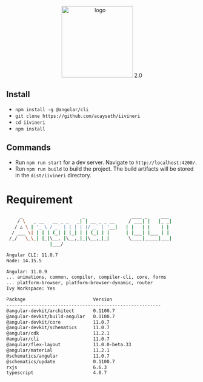 <p align="center">
    <img src="https://user-images.githubusercontent.com/16132740/68576250-6f689b80-0476-11ea-9d09-c2fe7b00f149.png" width="188" alt="logo">
    2.0
</p>

## Install
 - `npm install -g @angular/cli`
 - `git clone https://github.com/acayseth/iivineri`
 - `cd iivineri`
 - `npm install`
 
 ## Commands
  - Run `npm run start` for a dev server. Navigate to `http://localhost:4200/`.
  - Run `npm run build` to build the project. The build artifacts will be stored in the `dist/iivineri` directory.
 
# Requirement

```bash
     _                      _                 ____ _     ___
    / \   _ __   __ _ _   _| | __ _ _ __     / ___| |   |_ _|
   / △ \ | '_ \ / _` | | | | |/ _` | '__|   | |   | |    | |
  / ___ \| | | | (_| | |_| | | (_| | |      | |___| |___ | |
 /_/   \_\_| |_|\__, |\__,_|_|\__,_|_|       \____|_____|___|
                |___/

Angular CLI: 11.0.7
Node: 14.15.5

Angular: 11.0.9
... animations, common, compiler, compiler-cli, core, forms
... platform-browser, platform-browser-dynamic, router
Ivy Workspace: Yes

Package                         Version
---------------------------------------------------------
@angular-devkit/architect       0.1100.7
@angular-devkit/build-angular   0.1100.7
@angular-devkit/core            11.0.7
@angular-devkit/schematics      11.0.7
@angular/cdk                    11.2.1
@angular/cli                    11.0.7
@angular/flex-layout            11.0.0-beta.33
@angular/material               11.2.1
@schematics/angular             11.0.7
@schematics/update              0.1100.7
rxjs                            6.6.3
typescript                      4.0.7

```
